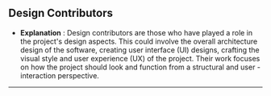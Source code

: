 ## **Design Contributors**

- **Explanation** : Design contributors are those who have played a role in the project's design aspects. This could involve the overall architecture design of the software, creating user interface (UI) designs, crafting the visual style and user experience (UX) of the project. Their work focuses on how the project should look and function from a structural and user - interaction perspective.
---
